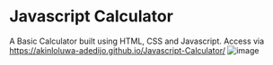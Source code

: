 # Javascript Calculator

A Basic Calculator built using HTML, CSS and Javascript. Access via https://akinloluwa-adedijo.github.io/Javascript-Calculator/
![image](https://user-images.githubusercontent.com/89050852/210304874-1ae6aa76-b957-44d2-a812-7c6636ef6343.png)
